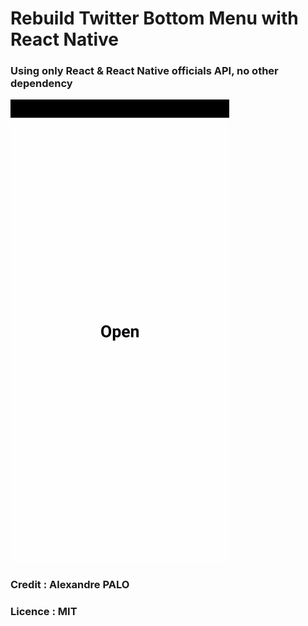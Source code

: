 # Rebuild Twitter Bottom Menu with React Native

### Using only **React** & **React Native** officials API, no other dependency

![](demo.gif)

### Credit : **Alexandre PALO**

### Licence : **MIT**
